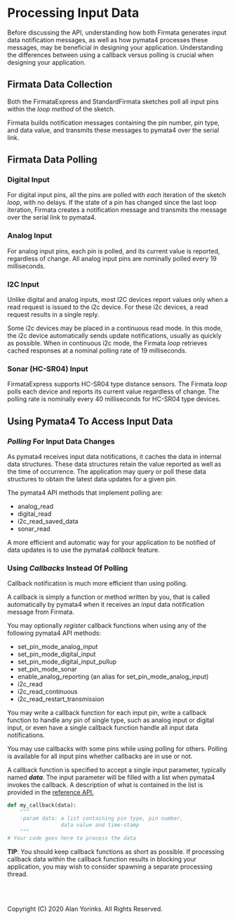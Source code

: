 # Processing Input Data

Before discussing the API, understanding how both Firmata generates input data 
notification messages, as well as 
how pymata4 processes these messages, may be
beneficial in designing your application. Understanding the
differences between using a callback versus polling is 
crucial when designing your application.

## Firmata Data Collection

Both the FirmataExpress and StandardFirmata sketches poll all input pins within the *loop method*
of the sketch.

Firmata builds notification messages containing the pin number, pin type, and data value,
 and transmits these messages to pymata4
over the serial link.

## Firmata Data Polling

### Digital Input
For digital input pins, all the pins are polled with *each* iteration of the sketch *loop*,
with no delays. If the state of a pin has changed since the last loop iteration,
Firmata creates a notification message and transmits the message over the serial link
to pymata4.

### Analog Input
For analog input pins, each pin is polled, and its current value is reported,
regardless of change. 
All analog input pins are nominally polled every 19 milliseconds.

### I2C Input

Unlike digital and analog inputs, most I2C devices report values only when a read request is issued 
 to the i2c device. For these i2c devices, a read request results in a single reply. 

Some i2c devices may be placed in a continuous read mode. In this
mode, the i2c device automatically sends update notifications,
 usually as quickly as possible. When in continuous i2c mode, 
the Firmata *loop* retrieves cached responses at a nominal polling rate of 19 milliseconds.

### Sonar (HC-SR04) Input
FirmataExpress supports HC-SR04 type distance sensors. The Firmata *loop* polls each device 
and reports its current value regardless of change.
The polling rate is nominally every 40 milliseconds for HC-SR04 type devices.


## Using Pymata4 To Access Input Data

### *Polling* For Input Data Changes
As pymata4 receives input data notifications, 
it caches the data in internal data structures. These data structures retain
the value reported as well as the time of occurrence.
The application may query or poll these data structures to obtain the
latest data updates for a given pin. 

The pymata4 API methods that implement polling are:

* analog_read
* digital_read
* i2c_read_saved_data
* sonar_read

A more efficient and automatic way for your application to be notified
of data updates is to use the pymata4 *callback* feature. 

### Using *Callbacks* Instead Of Polling
Callback notification is much more efficient than using polling.

A callback is simply a function or method written by you, that is called automatically
by pymata4 when it receives an input data notification message from Firmata.

You may optionally *register* callback functions when using any of the following pymata4 API
methods:

* set_pin_mode_analog_input
* set_pin_mode_digital_input
* set_pin_mode_digital_input_pullup
* set_pin_mode_sonar
* enable_analog_reporting (an alias for set_pin_mode_analog_input)
* i2c_read
* i2c_read_continuous
* i2c_read_restart_transmission

You may write a callback function for each input pin, write
a callback function to handle any pin of single type, such as analog input
or digital input, or even have a single callback function handle all input data notifications.

You may use callbacks with some pins while using polling for others. Polling is available
for all input pins whether callbacks are in use or not.

A callback function is specified to accept a single input parameter, typically named
***data***. The input parameter will be filled with a list when pymata4 invokes the callback.
A description of what is contained in the list
is provided in the 
[reference API.](https://htmlpreview.github.com/?https://github.com/MrYsLab/pymata4/blob/master/html/pymata4/index.html) 

```python
def my_callback(data):
    """
    :param data: a list containing pin type, pin number, 
                 data value and time-stamp
    """
# Your code goes here to process the data
```

**TIP**: You should keep callback functions as short as possible. If processing callback
data within the callback function results in blocking your application, 
you may wish to consider spawning a separate
processing thread.


<br>
<br>

Copyright (C) 2020 Alan Yorinks. All Rights Reserved.
